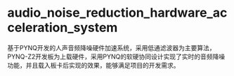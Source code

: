 # audio_noise_reduction_hardware_acceleration_system
基于PYNQ开发的人声音频降噪硬件加速系统，采用低通滤波器为主要算法，PYNQ-Z2开发板为上载硬件，采用PYNQ的软硬协同设计实现了实时的音频降噪功能，并且载入板卡后实现的效果，能够满足项目的开发需求。
